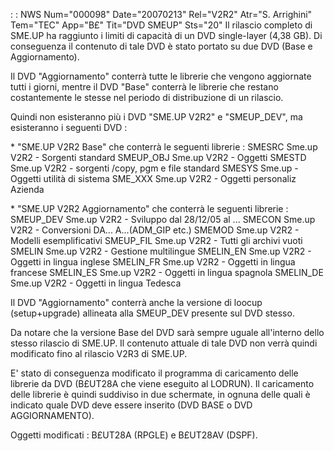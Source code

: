  :  : NWS Num="000098" Date="20070213" Rel="V2R2" Atr="S. Arrighini" Tem="TEC" App="B£" Tit="DVD SMEUP" Sts="20"
Il rilascio completo di SME.UP ha raggiunto i limiti di capacità di un DVD single-layer (4,38 GB).
Di conseguenza il contenuto di tale DVD è stato portato su due DVD (Base e Aggiornamento).

Il DVD "Aggiornamento" conterrà tutte le librerie che vengono aggiornate tutti i giorni, mentre il
DVD "Base" conterrà le librerie che restano costantemente le stesse nel periodo di distribuzione di
un rilascio.

Quindi non esisteranno più i DVD "SME.UP V2R2" e "SMEUP_DEV", ma esisteranno i seguenti DVD : 

\* "SME.UP V2R2 Base" che conterrà le seguenti librerie : 
  SMESRC           Sme.up V2R2 - Sorgenti standard
  SMEUP_OBJ        Sme.up V2R2 - Oggetti
  SMESTD           Sme.up V2R2 - sorgenti /copy, pgm e file standard
  SMESYS           Sme.up - Oggetti utilità di sistema
  SME_XXX          Sme.up V2R2 - Oggetti personaliz Azienda

\* "SME.UP V2R2 Aggiornamento" che conterrà le seguenti librerie : 
  SMEUP_DEV        Sme.up V2R2 - Sviluppo dal 28/12/05 al ...
  SMECON           Sme.up V2R2 - Conversioni DA... A...(ADM_GIP etc.)
  SMEMOD           Sme.up V2R2 - Modelli esemplificativi
  SMEUP_FIL        Sme.up V2R2 - Tutti gli archivi vuoti
  SMELIN           Sme.up V2R2 - Gestione multilingue
  SMELIN_EN        Sme.up V2R2 - Oggetti in lingua inglese
  SMELIN_FR        Sme.up V2R2 - Oggetti in lingua francese
  SMELIN_ES        Sme.up V2R2 - Oggetti in lingua spagnola
  SMELIN_DE        Sme.up V2R2 - Oggetti in lingua Tedesca

Il DVD "Aggiornamento" conterrà anche la versione di loocup (setup+upgrade) allineata alla SMEUP_DEV
presente sul DVD stesso.

Da notare che la versione Base del DVD sarà sempre uguale all'interno dello stesso rilascio di SME.UP. Il contenuto attuale di tale DVD non verrà quindi modificato fino al rilascio V2R3 di SME.UP.

E' stato di conseguenza modificato il programma di caricamento delle librerie da DVD (B£UT28A che viene eseguito al LODRUN).
Il caricamento delle librerie è quindi suddiviso in due schermate, in ognuna delle quali è indicato
quale DVD deve essere inserito (DVD BASE o DVD AGGIORNAMENTO).

Oggetti modificati : 
B£UT28A (RPGLE) e B£UT28AV (DSPF).
